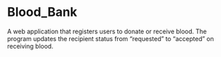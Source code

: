 # Blood_Bank
A web application that registers users to donate or receive blood. The program updates the recipient status from “requested” to “accepted” on receiving blood.
